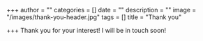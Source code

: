 +++
author = ""
categories = []
date = ""
description = ""
image = "/images/thank-you-header.jpg"
tags = []
title = "Thank you"

+++
Thank you for your interest!  I will be in touch soon!